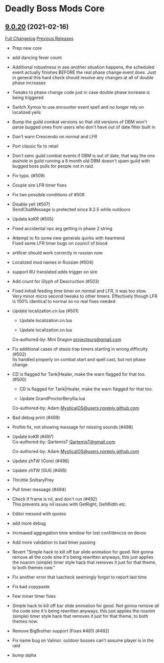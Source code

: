# Deadly Boss Mods Core

## [9.0.20](https://github.com/DeadlyBossMods/DeadlyBossMods/tree/9.0.20) (2021-02-16)
[Full Changelog](https://github.com/DeadlyBossMods/DeadlyBossMods/compare/9.0.19...9.0.20) [Previous Releases](https://github.com/DeadlyBossMods/DeadlyBossMods/releases)

- Prep new core  
- add dancing fever count  
- Additional robustness in ase another situation happens, the scheduled event actually finishes BEFORE the real phase change event does. Just in general this hard check should resolve any changes at all of double phase increases  
- Tweaks to phase change code just in case double phase increase is being triggered  
- Switch Xymox to use encounter event spell and no longer rely on localized yells  
- Bump the guild combat versions so that old versions of DBM won't parse bugged ones from users who don't have out of date filter built in  
- Don't warn Crescendo on normal and LFR  
- Port classic fix to retail  
- Don't senc guild combat events if DBM is out of date, that way the one asshole in guild running a 6 month old DBM doesn't spam guild with bugged boss pulls for people not in raid.  
- Fix typo. (#509)  
- Couple sire LFR timer fixes  
- Fix two possible conditions of #508  
- Disable yell (#507)  
    SendChatMessage is protected since 8.2.5 while outdoors  
- Update koKR (#505)  
- Fixed accidental npc arg getting in phase 2 string  
- Attempt to fix some new generals quirks with heartrend  
    Fixed some LFR timer bugs on council of blood  
- artifcer should work correctly in russian now  
- Localized mod names in Russian (#504)  
- support RU translated adds trigger on sire  
- Add count for Glyph of Descruction (#503)  
- Fixed initiall feeding time timer on normal and LFR, it was too slow.  
    Very minor micro second tweaks to other timers. Effectively though LFR is 100% identical to normal so no real fixes needed.  
- Update localization.cn.lua (#501)  
    * Update localization.cn.lua  
    * Update localization.cn.lua  
    Co-authored-by: Mini Dragon <projecteurs@gmail.com>  
- Fix additional cases of stasis trap timers starting in wrong difficulty (#502)  
    Its handled properly on combat start and spell cast, but not phase change.  
- CD is flagged for Tank|Healer, make the warn flagged for that too. (#500)  
    * CD is flagged for Tank|Healer, make the warn flagged for that too.  
    * Update GrandProctorBeryllia.lua  
    Co-authored-by: Adam <MysticalOS@users.noreply.github.com>  
- Bad debug print (#499)  
- Profile fix, not showing message for missing sounds (#498)  
- Update koKR (#497)  
    Co-authored-by: QartemisT <QartemisT@gmail.com>  
    Co-authored-by: Adam <MysticalOS@users.noreply.github.com>  
- Update zhTW (Core) (#496)  
- Update zhTW (GUI) (#495)  
- Throttle SolitaryPrey  
- Pull timer message (#494)  
- Check if frame is nil, and don't run (#492)  
    This prevents any nil issues with GetRight, GetWidth etc.  
- Editor messed with quotes  
- add more debug  
- Increased aggregation time window for lost confidencce on devos  
- Add more validation to bad timer passing  
- Revert "Simple hack to kill off bar slide animation for good. Not gonna remove all the code sine it's being rewritten anyways, this just applies the noanim (simple) timer style hack that removes it just for that theme, to both themes now."  
- Fix another error that luacheck seemingly forgot to report last time  
- Fix bad copypaste  
- Few miner timer fixes  
- Simple hack to kill off bar slide animation for good. Not gonna remove all the code sine it's being rewritten anyways, this just applies the noanim (simple) timer style hack that removes it just for that theme, to both themes now.  
- Remove BigBrother support (Fixes #481) (#482)  
- Fix name bug on Valinor. outdoor bosses can't assume player is in the raid  
- bump alpha  
